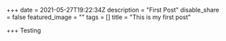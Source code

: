 +++
date = 2021-05-27T19:22:34Z
description = "First Post"
disable_share = false
featured_image = ""
tags = []
title = "This is my first post"

+++
Testing